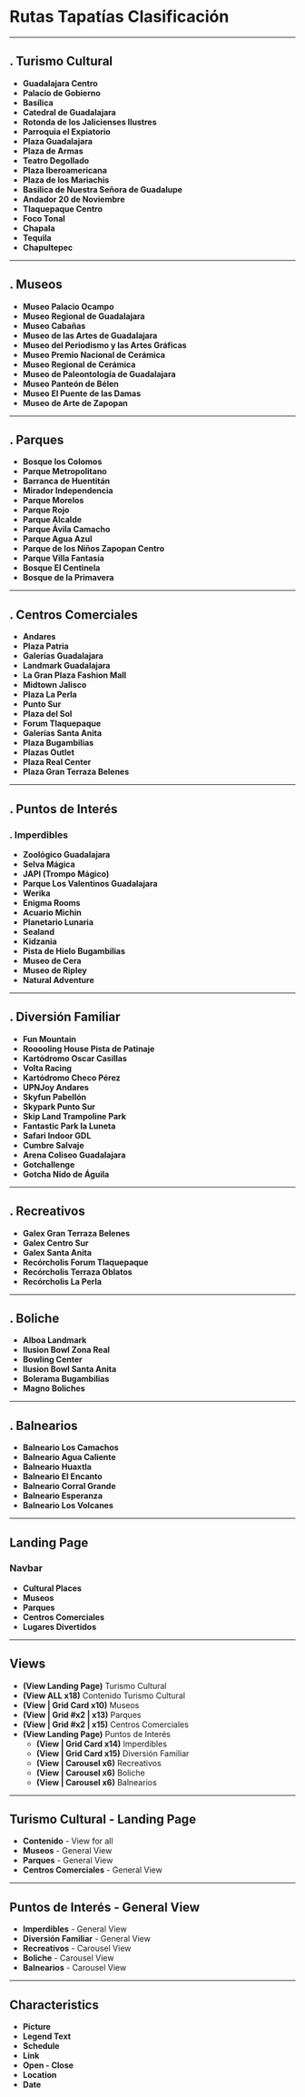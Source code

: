 # **Rutas Tapatías Clasificación**

---

## **. Turismo Cultural**
- **Guadalajara Centro**
- **Palacio de Gobierno**
- **Basílica**
- **Catedral de Guadalajara**
- **Rotonda de los Jalicienses Ilustres**
- **Parroquia el Expiatorio**
- **Plaza Guadalajara**
- **Plaza de Armas**
- **Teatro Degollado**
- **Plaza Iberoamericana**
- **Plaza de los Mariachis**
- **Basilica de Nuestra Señora de Guadalupe**
- **Andador 20 de Noviembre**
- **Tlaquepaque Centro**
- **Foco Tonal**
- **Chapala**
- **Tequila**
- **Chapultepec**

---

## **. Museos**
- **Museo Palacio Ocampo**
- **Museo Regional de Guadalajara**
- **Museo Cabañas**
- **Museo de las Artes de Guadalajara**
- **Museo del Periodismo y las Artes Gráficas**
- **Museo Premio Nacional de Cerámica**
- **Museo Regional de Cerámica**
- **Museo de Paleontología de Guadalajara**
- **Museo Panteón de Bélen**
- **Museo El Puente de las Damas**
- **Museo de Arte de Zapopan**

---

## **. Parques**
- **Bosque los Colomos**
- **Parque Metropolitano**
- **Barranca de Huentitán**
- **Mirador Independencia**
- **Parque Morelos**
- **Parque Rojo**
- **Parque Alcalde**
- **Parque Ávila Camacho**
- **Parque Agua Azul**
- **Parque de los Niños Zapopan Centro**
- **Parque Villa Fantasía**
- **Bosque El Centinela**
- **Bosque de la Primavera**

---

## **. Centros Comerciales**
- **Andares**
- **Plaza Patria**
- **Galerías Guadalajara**
- **Landmark Guadalajara**
- **La Gran Plaza Fashion Mall**
- **Midtown Jalisco**
- **Plaza La Perla**
- **Punto Sur**
- **Plaza del Sol**
- **Forum Tlaquepaque**
- **Galerías Santa Anita**
- **Plaza Bugambilias**
- **Plazas Outlet**
- **Plaza Real Center**
- **Plaza Gran Terraza Belenes**

---

## **. Puntos de Interés**

### **. Imperdibles**
- **Zoológico Guadalajara**
- **Selva Mágica**
- **JAPI (Trompo Mágico)**
- **Parque Los Valentinos Guadalajara**
- **Werika**
- **Enigma Rooms**
- **Acuario Michin**
- **Planetario Lunaria**
- **Sealand**
- **Kidzania**
- **Pista de Hielo Bugambilias**
- **Museo de Cera**
- **Museo de Ripley**
- **Natural Adventure**

---

## **. Diversión Familiar**
- **Fun Mountain**
- **Rooooling House Pista de Patinaje**
- **Kartódromo Oscar Casillas**
- **Volta Racing**
- **Kartódromo Checo Pérez**
- **UPNJoy Andares**
- **Skyfun Pabellón**
- **Skypark Punto Sur**
- **Skip Land Trampoline Park**
- **Fantastic Park la Luneta**
- **Safari Indoor GDL**
- **Cumbre Salvaje**
- **Arena Coliseo Guadalajara**
- **Gotchallenge**
- **Gotcha Nido de Águila**

---

## **. Recreativos**
- **Galex Gran Terraza Belenes**
- **Galex Centro Sur**
- **Galex Santa Anita**
- **Recórcholis Forum Tlaquepaque**
- **Recórcholis Terraza Oblatos**
- **Recórcholis La Perla**

---

## **. Boliche**
- **Alboa Landmark**
- **Ilusion Bowl Zona Real**
- **Bowling Center**
- **Ilusion Bowl Santa Anita**
- **Bolerama Bugambilias**
- **Magno Boliches**

---

## **. Balnearios**
- **Balneario Los Camachos**
- **Balneario Agua Caliente**
- **Balneario Huaxtla**
- **Balneario El Encanto**
- **Balneario Corral Grande**
- **Balneario Esperanza**
- **Balneario Los Volcanes**

---

## **Landing Page**

### **Navbar**
- **Cultural Places**
- **Museos**
- **Parques**
- **Centros Comerciales**
- **Lugares Divertidos**

---

## **Views**
- **(View Landing Page)** Turismo Cultural
- **(View ALL x18)** Contenido Turismo Cultural
- **(View | Grid Card x10)** Museos
- **(View | Grid #x2 | x13)** Parques
- **(View | Grid #x2 | x15)** Centros Comerciales 
- **(View Landing Page)** Puntos de Interés
  - **(View | Grid Card x14)** Imperdibles
  - **(View | Grid Card x15)** Diversión Familiar
  - **(View | Carousel x6)** Recreativos
  - **(View | Carousel x6)** Boliche
  - **(View | Carousel x6)** Balnearios

---

## **Turismo Cultural - Landing Page**
- **Contenido** - View for all
- **Museos** - General View
- **Parques** - General View
- **Centros Comerciales** - General View

---

## **Puntos de Interés - General View**
- **Imperdibles** - General View
- **Diversión Familiar** - General View
- **Recreativos** - Carousel View
- **Boliche** - Carousel View
- **Balnearios** - Carousel View

---

## **Characteristics**
- **Picture**
- **Legend Text**
- **Schedule**
- **Link**
- **Open - Close**
- **Location**
- **Date**